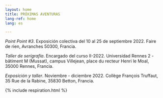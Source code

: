 ```yaml
---
layout: home
title: PRÓXIMAS AVENTURAS
lang-ref: home
lang: es

---
```

_Point Point #3_. Exposición colectiva del 10 al 25 de septiembre 2022. Faire de rien, Avranches 50300, Francia.

_Taller de serígrafía_. Encargado del curso II-2022. Universidad Rennes 2 - bâtiment M (Mussat), campus Villejean, place du recteur Henri le Moal, 35000 Rennes, Francia.

_Exposición y taller_. Noviembre - diciembre 2022. Collège François Truffaut, 35 Rue de la Rabine, 35830 Betton, Francia.

{% include respiration.html %}